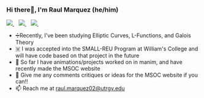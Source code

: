 ### Hi there👋, I'm Raul Marquez (he/him)

<p>
  
  <a href="https://www.linkedin.com/in/raul-marquez-1297322bb/">
    <img src="https://img.shields.io/badge/linkedin-%230077B5.svg?&style=for-the-badge&logo=linkedin&logoColor=white" />
  </a>&nbsp;&nbsp;
  <a href="https://www.instagram.com/raulm3672/">
    <img src="https://img.shields.io/badge/Twitter-1DA1F2?style=for-the-badge&logo=twitter&logoColor=white" />
  </a>&nbsp;&nbsp;
  <a href="https://ronaldmarkers.github.io/RGV_MSOC/index.html#home">
    <img src="https://ronaldmarkers.github.io/RGV_MSOC/Images/logo.png" />
  </a>&nbsp;&nbsp;
  
</p>

- ➗Recently, I've been studying Elliptic Curves, L-Functions, and Galois Theory
- 🇼 I was accepted into the SMALL-REU Program at William's College and will have code based on that project in the future
- 🤔 So far I have animations/projects worked on in manim, and have recently made the MSOC website
- 💬 Give me any comments critiques or ideas for the MSOC website if you can!!
- 📫 Reach me at raul.marquez02@utrgv.edu
